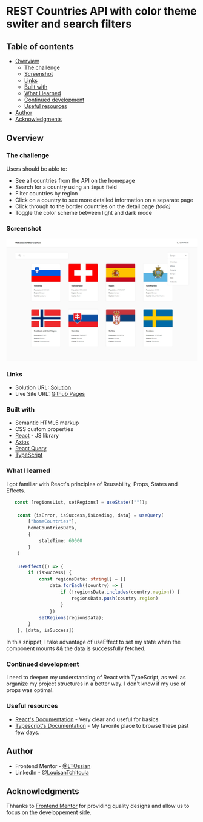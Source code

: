 # REST Countries API with color theme switer and search filters

## Table of contents

- [Overview](#overview)
  - [The challenge](#the-challenge)
  - [Screenshot](#screenshot)
  - [Links](#links)
  - [Built with](#built-with)
  - [What I learned](#what-i-learned)
  - [Continued development](#continued-development)
  - [Useful resources](#useful-resources)
- [Author](#author)
- [Acknowledgments](#acknowledgments)

## Overview

### The challenge

Users should be able to:

- See all countries from the API on the homepage
- Search for a country using an `input` field
- Filter countries by region
- Click on a country to see more detailed information on a separate page
- Click through to the border countries on the detail page *(todo)*
- Toggle the color scheme between light and dark mode

### Screenshot

![Home screen shot](./src/assets/screenshot.jpeg)

### Links

- Solution URL: [Solution](https://your-solution-url.com)
- Live Site URL: [Github Pages](https://ltossian.github.io/front-country-api/)

### Built with

- Semantic HTML5 markup
- CSS custom properties
- [React](https://reactjs.org/) - JS library
- [Axios](https://www.npmjs.com/package/axios)
- [React Query](https://tanstack.com/query/v3/)
- [TypeScript](https://www.typescriptlang.org/docs/)

### What I learned

I got familiar with React's principles of Reusability, Props, States and Effects.

```ts
   const [regionsList, setRegions] = useState([""]);

    const {isError, isSuccess,isLoading, data} = useQuery(
        ["homeCountries"],
        homeCountriesData,
        {
            staleTime: 60000
        }
    )

    useEffect(() => {
        if (isSuccess) {
            const regionsData: string[] = []
                data.forEach((country) => {
                    if (!regionsData.includes(country.region)) {
                        regionsData.push(country.region)
                    }
                })    
            setRegions(regionsData);
        }
    }, [data, isSuccess])
```

In this snippet, I take advantage of useEffect to set my state when the component mounts && the data is successfully fetched.

### Continued development

I need to deepen my understanding of React with TypeScript, as well as organize my project structures in a better way.
I don't know if my use of props was optimal.

### Useful resources

- [React's Documentation](https://react.dev/learn) - Very clear and useful for basics.
- [Typescript's Documentation](https://www.typescriptlang.org/docs/) - My favorite place to browse these past few days.

## Author

- Frontend Mentor - [@LTOssian](https://www.frontendmentor.io/profile/LTOssian)
- LinkedIn - [@LouisanTchitoula](https://www.linkedin.com/in/louisan-tchitoula/)

## Acknowledgments

Thhanks to [Frontend Mentor](https://www.frontendmentor.io/) for providing quality designs and allow us to focus on the developpement side.
